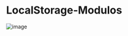 # LocalStorage-Modulos
![image](https://github.com/DilanBedoya/Desarrollo-Web/assets/133397877/93dd3e29-5d99-4709-a288-e342aa2f7929)



